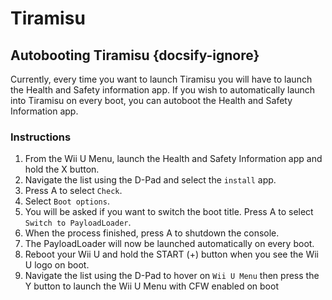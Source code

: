 # Tiramisu

## Autobooting Tiramisu {docsify-ignore}

Currently, every time you want to launch Tiramisu you will have to launch the Health and Safety information app. If you wish to automatically launch into Tiramisu on every boot, you can autoboot the Health and Safety Information app.

### Instructions

1. From the Wii U Menu, launch the Health and Safety Information app and hold the X button.
1. Navigate the list using the D-Pad and select the `install` app.
1. Press A to select `Check`.
1. Select `Boot options`.
1. You will be asked if you want to switch the boot title. Press A to select `Switch to PayloadLoader`.
1. When the process finished, press A to shutdown the console.
1. The PayloadLoader will now be launched automatically on every boot.
1. Reboot your Wii U and hold the START (+) button when you see the Wii U logo on boot.
1. Navigate the list using the D-Pad to hover on `Wii U Menu` then press the Y button to launch the Wii U Menu with CFW enabled on boot
